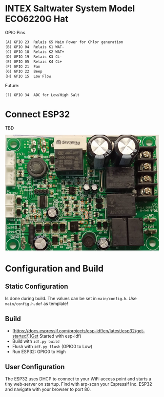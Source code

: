 # INTEX Saltwater System Model ECO6220G Hat

GPIO Pins

```
(A) GPIO 23  Relais K5 Main Power for Chlor generation
(B) GPIO 04  Relais K1 WAT-
(C) GPIO 18  Relais K2 WAT+
(D) GPIO 19  Relais K3 CL-
(E) GPIO 05  Relais K4 CL+
(F) GPIO 21  Fan
(G) GPIO 22  Beep  
(H) GPIO 15  Low Flow
```

Future:
```
(?) GPIO 34  ADC for Low/High Salt
```

# Connect ESP32

TBD

![ECO6220G main board](https://github.com/cspiel1/pool/blob/main/img.jpeg "ECO6220G main board")

# Configuration and Build

## Static Configuration

Is done during build. The values can be set in `main/config.h`. Use
`main/config.h.def` as template!

## Build

- [https://docs.espressif.com/projects/esp-idf/en/latest/esp32/get-started/](Get Started with esp-idf)
- Build with `idf.py build`
- Flush with `idf.py flush` (GPIO0 to Low)
- Run ESP32: GPIO0 to High

## User Configuration

The ESP32 uses DHCP to connect to your WiFi access point and starts a tiny
web-server on startup. Find with arp-scan your Espressif Inc. ESP32 and
navigate with your browser to port 80.
